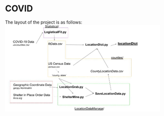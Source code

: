 # COVID

The layout of the project is as follows:
![text](https://github.com/SamTabbutt/COVID/blob/master/Display/Layout.jpg)
